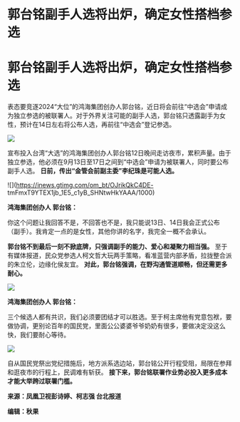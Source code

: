 # 郭台铭副手人选将出炉，确定女性搭档参选

# 郭台铭副手人选将出炉，确定女性搭档参选

表态要竞逐2024“大位”的鸿海集团创办人郭台铭，近日将会前往“中选会”申请成为独立参选的被联署人。对于外界关注可能的副手人选，郭台铭只透露副手为女性，预计在14日左右将公布人选，再前往“中选会”登记参选。

![](https://inews.gtimg.com/om_bt/OmGbTupYYNbAf4XmX1Oh64mHyc53s4bgx0RmJiJ7vvftYAA/1000)

宣布投入台湾“大选”的鸿海集团创办人郭台铭12日晚间走访夜市，累积声量。由于独立参选，他必须在9月13日至17日之间到“中选会”申请为被联署人，同时要公布副手人选。
**日前，传出“金管会前副主委”李纪珠是可能人选。**

![](https://inews.gtimg.com/om_bt/OJrikQkC4DE-
tmFmxT9YTEX1jb_1E5_c1yB_SHNtwHkYAAA/1000)

**鸿海集团创办人 郭台铭：**

你这个问题让我回答不是，不回答也不是，我只能说13日、14日我会正式公布（副手）。我肯定一点的是女性，其他你讲的名字，我完全一概不会承认。

**郭台铭不到最后一刻不掀底牌，只强调副手的能力、爱心和凝聚力相当强。**
至于有媒体报道，民众党参选人柯文哲大玩两手策略，看准蓝营内部矛盾，拉拢整合派的朱立伦，边缘化侯友宜。
**对此，郭台铭强调，在野沟通管道顺畅，但还需更多耐心。**

![](https://inews.gtimg.com/om_bt/OeEU4zYcjxIsz7ABEAEm53IeQKTbUBi4MZc7AOay6dTPoAA/1000)

**鸿海集团创办人 郭台铭：**

三个候选人都有共识，我们必须要团结才可以胜选。至于柯主席他有党意包袱，要做协调，更别论百年的国民党，里面公公婆婆爷爷奶奶有很多，要做决定没这么快，我们要耐心等待。

![](https://inews.gtimg.com/om_bt/Oh8ZZxCXe0w8vJPJKWIfnqy3Bcy0JxxzlsUlDiuNW_4-sAA/1000)

自从国民党祭出党纪措施后，地方派系选边站，郭台铭公开行程受阻，局限在参拜和逛夜市的行程上，民调难有斩获。
**接下来，郭台铭联署作业势必投入更多成本才能大举跨过联署门槛。**

**来源：凤凰卫视彭诗婷、柯志强 台北报道**

**编辑：秋果**

